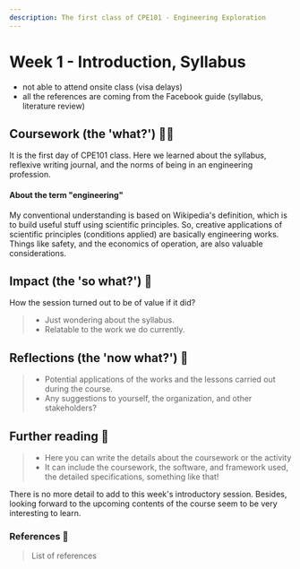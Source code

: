 ```yaml
---
description: The first class of CPE101 - Engineering Exploration
---
```


# Week 1 - Introduction, Syllabus



* not able to attend onsite class (visa delays)
* all the references are coming from the Facebook guide (syllabus, literature review)

## Coursework (the 'what?') 🤷‍♂️

It is the first day of CPE101 class. Here we learned about the syllabus, reflexive writing journal, and the norms of being in an engineering profession.

#### **About the term "engineering"**

My conventional understanding is based on Wikipedia's definition, which is to build useful stuff using scientific principles. So, creative applications of scientific principles (conditions applied) are basically engineering works. Things like safety, and the economics of operation, are also valuable considerations.

## Impact (the 'so what?') 🚀

How the session turned out to be of value if it did?

> * Just wondering about the syllabus.
> * Relatable to the work we do currently.

## Reflections (the 'now what?') 🤔

> * Potential applications of the works and the lessons carried out during the course.
> * Any suggestions to yourself, the organization, and other stakeholders?

## Further reading 📄

> * Here you can write the details about the coursework or the activity
> * It can include the coursework, the software, and framework used, the detailed specifications, something like that!

There is no more detail to add to this week's introductory session. Besides, looking forward to the upcoming contents of the course seem to be very interesting to learn.

### References 🔖

> List of references
